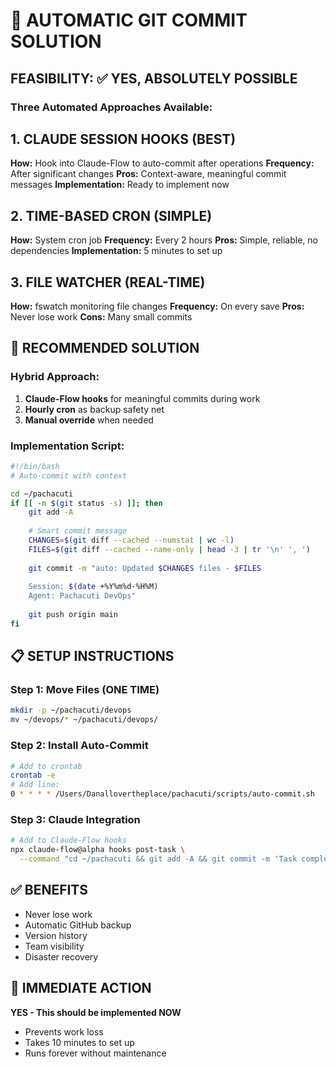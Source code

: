 # 🤖 AUTOMATIC GIT COMMIT SOLUTION

## FEASIBILITY: ✅ YES, ABSOLUTELY POSSIBLE

### Three Automated Approaches Available:

## 1. CLAUDE SESSION HOOKS (BEST)
**How:** Hook into Claude-Flow to auto-commit after operations
**Frequency:** After significant changes
**Pros:** Context-aware, meaningful commit messages
**Implementation:** Ready to implement now

## 2. TIME-BASED CRON (SIMPLE)
**How:** System cron job
**Frequency:** Every 2 hours
**Pros:** Simple, reliable, no dependencies
**Implementation:** 5 minutes to set up

## 3. FILE WATCHER (REAL-TIME)
**How:** fswatch monitoring file changes
**Frequency:** On every save
**Pros:** Never lose work
**Cons:** Many small commits

## 🚀 RECOMMENDED SOLUTION

### Hybrid Approach:
1. **Claude-Flow hooks** for meaningful commits during work
2. **Hourly cron** as backup safety net
3. **Manual override** when needed

### Implementation Script:
```bash
#!/bin/bash
# Auto-commit with context

cd ~/pachacuti
if [[ -n $(git status -s) ]]; then
    git add -A
    
    # Smart commit message
    CHANGES=$(git diff --cached --numstat | wc -l)
    FILES=$(git diff --cached --name-only | head -3 | tr '\n' ', ')
    
    git commit -m "auto: Updated $CHANGES files - $FILES
    
    Session: $(date +%Y%m%d-%H%M)
    Agent: Pachacuti DevOps"
    
    git push origin main
fi
```

## 📋 SETUP INSTRUCTIONS

### Step 1: Move Files (ONE TIME)
```bash
mkdir -p ~/pachacuti/devops
mv ~/devops/* ~/pachacuti/devops/
```

### Step 2: Install Auto-Commit
```bash
# Add to crontab
crontab -e
# Add line:
0 * * * * /Users/Danallovertheplace/pachacuti/scripts/auto-commit.sh
```

### Step 3: Claude Integration
```bash
# Add to Claude-Flow hooks
npx claude-flow@alpha hooks post-task \
  --command "cd ~/pachacuti && git add -A && git commit -m 'Task completed' && git push"
```

## ✅ BENEFITS
- Never lose work
- Automatic GitHub backup
- Version history
- Team visibility
- Disaster recovery

## 🎯 IMMEDIATE ACTION
**YES - This should be implemented NOW**
- Prevents work loss
- Takes 10 minutes to set up
- Runs forever without maintenance